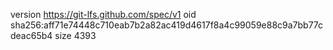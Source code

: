 version https://git-lfs.github.com/spec/v1
oid sha256:aff71e74448c710eab7b2a82ac419d4617f8a4c99059e88c9a7bb77cdeac65b4
size 4393
